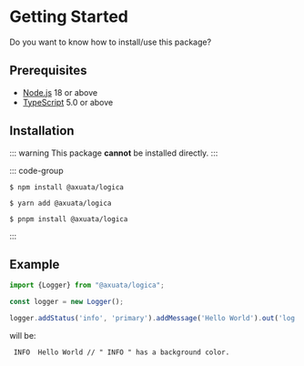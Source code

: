 # Getting Started
Do you want to know how to install/use this package?

## Prerequisites
- [Node.js](https://nodejs.org/) 18 or above
- [TypeScript](https://www.typescriptlang.org/) 5.0 or above

## Installation
::: warning
This package **cannot** be installed directly.
:::

::: code-group
```shell [npm]
$ npm install @axuata/logica
```

```shell [yarn]
$ yarn add @axuata/logica
```

```shell [pnpm]
$ pnpm install @axuata/logica
```
:::

## Example
```typescript
import {Logger} from "@axuata/logica";

const logger = new Logger();

logger.addStatus('info', 'primary').addMessage('Hello World').out('log');
```
will be:
```text
 INFO  Hello World // " INFO " has a background color.
```
